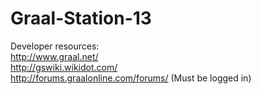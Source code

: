 # Graal-Station-13

Developer resources:  
http://www.graal.net/  
http://gswiki.wikidot.com/  
http://forums.graalonline.com/forums/ (Must be logged in)
